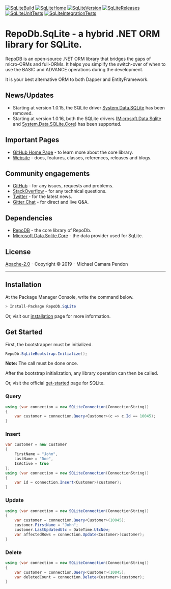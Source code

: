 [![SqLiteBuild](https://img.shields.io/appveyor/ci/mikependon/repodb-o6787?style=flat-square&logo=appveyor)](https://ci.appveyor.com/project/mikependon/repodb-o6787)
[![SqLiteHome](https://img.shields.io/badge/home-github-important?style=flat-square&logo=github)](https://github.com/mikependon/RepoDB)
[![SqLiteVersion](https://img.shields.io/nuget/v/RepoDb.SqLite?style=flat-square&logo=nuget)](https://www.nuget.org/packages/RepoDb.SqLite)
[![SqLiteReleases](https://img.shields.io/badge/releases-core-important?style=flat-square&logo=nuget)](http://repodb.net/release/sqlite)
[![SqLiteUnitTests](https://img.shields.io/appveyor/tests/mikependon/repodb-mhpo4?style=flat-square&logo=appveyor&label=unit%20tests)](https://ci.appveyor.com/project/mikependon/repodb-mhpo4/build/tests)
[![SqLiteIntegrationTests](https://img.shields.io/appveyor/tests/mikependon/repodb-eg27p?style=flat-square&logo=appveyor&label=integration%20tests)](https://ci.appveyor.com/project/mikependon/repodb-eg27p/build/tests)

# RepoDb.SqLite - a hybrid .NET ORM library for SQLite.

RepoDB is an open-source .NET ORM library that bridges the gaps of micro-ORMs and full-ORMs. It helps you simplify the switch-over of when to use the BASIC and ADVANCE operations during the development.

It is your best alternative ORM to both Dapper and EntityFramework.

## News/Updates

- Starting at version 1.0.15, the SQLite driver [System.Data.SQLite](https://www.nuget.org/packages/System.DataSQLite) has been removed.
- Starting at version 1.0.16, both the SQLite drivers ([Microsoft.Data.Sqlite](https://www.nuget.org/packages/Microsoft.Data.Sqlite/) and [System.Data.SQLite.Core](https://www.nuget.org/packages/System.Data.SQLite.Core/)) has been supported.

## Important Pages

- [GitHub Home Page](https://github.com/mikependon/RepoDB) - to learn more about the core library.
- [Website](http://repodb.net) - docs, features, classes, references, releases and blogs.

## Community engagements

- [GitHub](https://github.com/mikependon/RepoDB/issues) - for any issues, requests and problems.
- [StackOverflow](https://stackoverflow.com/search?q=RepoDB) - for any technical questions.
- [Twitter](https://twitter.com/search?q=%23repodb) - for the latest news.
- [Gitter Chat](https://gitter.im/RepoDB/community) - for direct and live Q&A.

## Dependencies

- [RepoDB](https://www.nuget.org/packages/RepoDB/) - the core library of RepoDb.
- [Microsoft.Data.Sqlite.Core](https://www.nuget.org/packages/Microsoft.Data.Sqlite.Core/) - the data provider used for SqLite.

## License

[Apache-2.0](http://apache.org/licenses/LICENSE-2.0.html) - Copyright © 2019 - Michael Camara Pendon

--------

## Installation

At the Package Manager Console, write the command below.

```csharp
> Install-Package RepoDb.SqLite
```

Or, visit our [installation](http://repodb.net/tutorial/installation) page for more information.

## Get Started

First, the bootstrapper must be initialized.

```csharp
RepoDb.SqLiteBootstrap.Initialize();
```

**Note:** The call must be done once.

After the bootstrap initialization, any library operation can then be called.

Or, visit the official [get-started](http://repodb.net/tutorial/get-started-sqlite) page for SQLite.

### Query

```csharp
using (var connection = new SQLiteConnection(ConnectionString))
{
	var customer = connection.Query<Customer>(c => c.Id == 10045);
}
```

### Insert

```csharp
var customer = new Customer
{
	FirstName = "John",
	LastName = "Doe",
	IsActive = true
};
using (var connection = new SQLiteConnection(ConnectionString))
{
	var id = connection.Insert<Customer>(customer);
}
```

### Update

```csharp
using (var connection = new SQLiteConnection(ConnectionString))
{
	var customer = connection.Query<Customer>(10045);
	customer.FirstName = "John";
	customer.LastUpdatedUtc = DateTime.UtcNow;
	var affectedRows = connection.Update<Customer>(customer);
}
```

### Delete

```csharp
using (var connection = new SQLiteConnection(ConnectionString))
{
	var customer = connection.Query<Customer>(10045);
	var deletedCount = connection.Delete<Customer>(customer);
}
```
